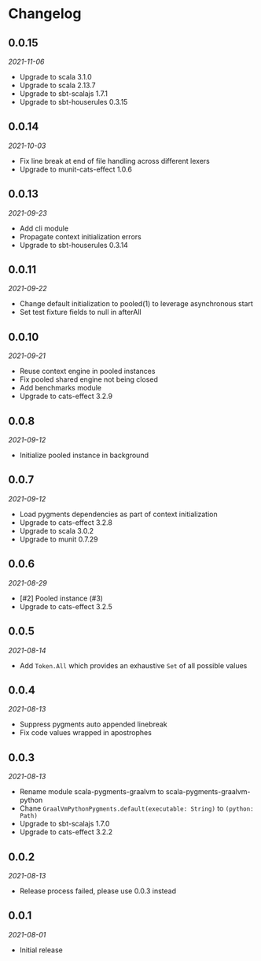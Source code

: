 # Changelog

## 0.0.15

_2021-11-06_

 * Upgrade to scala 3.1.0
 * Upgrade to scala 2.13.7
 * Upgrade to sbt-scalajs 1.7.1
 * Upgrade to sbt-houserules 0.3.15

## 0.0.14

_2021-10-03_

 * Fix line break at end of file handling across different lexers
 * Upgrade to munit-cats-effect 1.0.6

## 0.0.13

_2021-09-23_

 * Add cli module
 * Propagate context initialization errors
 * Upgrade to sbt-houserules 0.3.14

## 0.0.11

_2021-09-22_

 * Change default initialization to pooled(1) to leverage asynchronous start
 * Set test fixture fields to null in afterAll

## 0.0.10

_2021-09-21_

 * Reuse context engine in pooled instances
 * Fix pooled shared engine not being closed
 * Add benchmarks module
 * Upgrade to cats-effect 3.2.9

## 0.0.8

_2021-09-12_

 * Initialize pooled instance in background

## 0.0.7

_2021-09-12_

 * Load pygments dependencies as part of context initialization
 * Upgrade to cats-effect 3.2.8
 * Upgrade to scala 3.0.2
 * Upgrade to munit 0.7.29

## 0.0.6

_2021-08-29_

 * [#2] Pooled instance (#3)
 * Upgrade to cats-effect 3.2.5

## 0.0.5

_2021-08-14_

 * Add `Token.All` which provides an exhaustive `Set` of all possible values

## 0.0.4

_2021-08-13_

 * Suppress pygments auto appended linebreak
 * Fix code values wrapped in apostrophes

## 0.0.3

_2021-08-13_

 * Rename module scala-pygments-graalvm to scala-pygments-graalvm-python
 * Chane `GraalVmPythonPygments.default(executable: String)` to `(python: Path)`
 * Upgrade to sbt-scalajs 1.7.0
 * Upgrade to cats-effect 3.2.2

## 0.0.2

_2021-08-13_

 * Release process failed, please use 0.0.3 instead

## 0.0.1

_2021-08-01_

 * Initial release